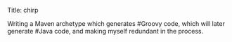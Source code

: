 Title: chirp

Writing a Maven archetype which generates #Groovy code, which will later generate #Java code, and making myself redundant in the process.
